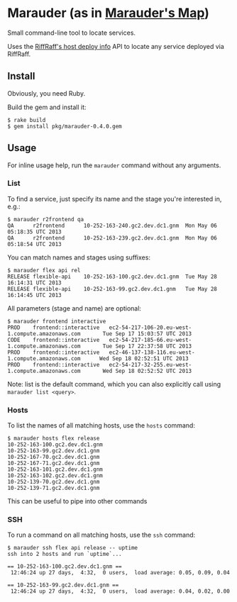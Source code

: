 # Marauder (as in [Marauder's Map](http://harrypotter.wikia.com/wiki/Marauder's_Map))

Small command-line tool to locate services.

Uses the [RiffRaff's host deploy info](https://riffraff.gutools.co.uk/deployinfo/hosts)
API to locate any service deployed via RiffRaff.

## Install

Obviously, you need Ruby.

Build the gem and install it:

```
$ rake build
$ gem install pkg/marauder-0.4.0.gem
```

## Usage

For inline usage help, run the `marauder` command without any arguments.

### List

To find a service, just specify its name and the stage you're interested in, e.g.:

```
$ marauder r2frontend qa
QA      r2frontend      10-252-163-240.gc2.dev.dc1.gnm  Mon May 06 05:18:35 UTC 2013
QA      r2frontend      10-252-163-239.gc2.dev.dc1.gnm  Mon May 06 05:18:54 UTC 2013
```

You can match names and stages using suffixes:

```
$ marauder flex api rel
RELEASE flexible-api    10-252-163-100.gc2.dev.dc1.gnm  Tue May 28 16:14:31 UTC 2013
RELEASE flexible-api    10-252-163-99.gc2.dev.dc1.gnm   Tue May 28 16:14:45 UTC 2013
```

All parameters (stage and name) are optional:

```
$ marauder frontend interactive
PROD    frontend::interactive   ec2-54-217-106-20.eu-west-1.compute.amazonaws.com       Tue Sep 17 15:03:57 UTC 2013
CODE    frontend::interactive   ec2-54-217-185-66.eu-west-1.compute.amazonaws.com       Tue Sep 17 22:37:58 UTC 2013
PROD    frontend::interactive   ec2-46-137-138-116.eu-west-1.compute.amazonaws.com      Wed Sep 18 02:52:51 UTC 2013
PROD    frontend::interactive   ec2-54-217-32-255.eu-west-1.compute.amazonaws.com       Wed Sep 18 02:52:52 UTC 2013
```

Note: list is the default command, which you can also explicitly call using `marauder list <query>`.


### Hosts

To list the names of all matching hosts, use the `hosts` command:

```
$ marauder hosts flex release
10-252-163-100.gc2.dev.dc1.gnm
10-252-163-99.gc2.dev.dc1.gnm
10-252-167-70.gc2.dev.dc1.gnm
10-252-167-71.gc2.dev.dc1.gnm
10-252-163-101.gc2.dev.dc1.gnm
10-252-163-102.gc2.dev.dc1.gnm
10-252-139-70.gc2.dev.dc1.gnm
10-252-139-71.gc2.dev.dc1.gnm
```

This can be useful to pipe into other commands


### SSH

To run a command on all matching hosts, use the `ssh` command:

```
$ marauder ssh flex api release -- uptime
ssh into 2 hosts and run `uptime`...

== 10-252-163-100.gc2.dev.dc1.gnm ==
 12:46:24 up 27 days,  4:32,  0 users,  load average: 0.05, 0.09, 0.04

== 10-252-163-99.gc2.dev.dc1.gnm ==
 12:46:24 up 27 days,  4:32,  0 users,  load average: 0.04, 0.02, 0.00
```
